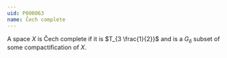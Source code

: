 ```yaml
---
uid: P000063
name: Čech complete
---
```

A space $X$ is Čech complete if it is $T_{3 \frac{1}{2}}$ and is a $G_\delta$ subset of some compactification of $X$.

